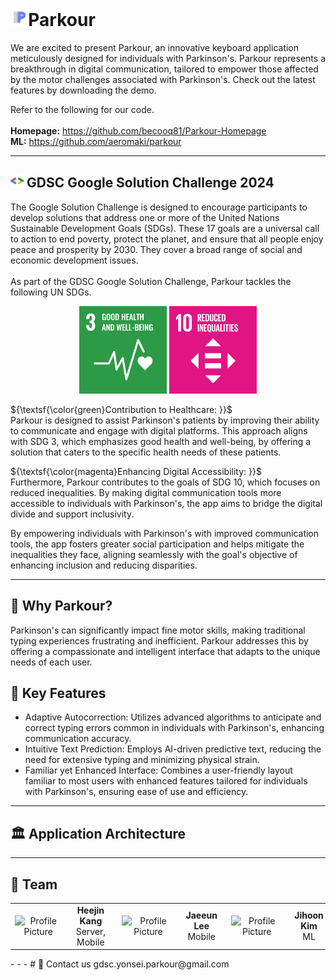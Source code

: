 # <img src="https://github.com/becooq81/Parkour-Homepage/blob/main/assets/logo/parkour-wo-text.png" alt="Parkour Logo" style="width: auto; height: 1em;">Parkour
We are excited to present Parkour, an innovative keyboard application meticulously designed for individuals with Parkinson's. Parkour represents a breakthrough in digital communication, tailored to empower those affected by the motor challenges associated with Parkinson's. Check out the latest features by downloading the demo.

Refer to the following for our code.  <br><br>
**Homepage:** https://github.com/becooq81/Parkour-Homepage <br>
**ML:** https://github.com/aeromaki/parkour <br>
- - -
## <img src="https://github.com/becooq81/Parkour-Homepage/blob/main/assets/icons/gdsc.png" alt="GDSC Logo" style="width: auto; height: 1em;"> GDSC Google Solution Challenge 2024
The Google Solution Challenge is designed to encourage participants to develop solutions that address one or more of the United Nations Sustainable Development Goals (SDGs). These 17 goals are a universal call to action to end poverty, protect the planet, and ensure that all people enjoy peace and prosperity by 2030. They cover a broad range of social and economic development issues.
<br><br>
As part of the GDSC Google Solution Challenge, Parkour tackles the following UN SDGs.
<br>
<div align="center" >
  <img src="https://github.com/becooq81/Parkour-Homepage/blob/main/assets/unsdg/sdg3.png" alt="UN SDG #3" style="width: auto; height: 10em;">
  <img src="https://github.com/becooq81/Parkour-Homepage/blob/main/assets/unsdg/sdg10.png" alt="UN SDG #10" style="width: auto; height: 10em;">
</div>

${\textsf{\color{green}Contribution to Healthcare: }}$  
Parkour is designed to assist Parkinson's patients by improving their ability to communicate and engage with digital platforms. This approach aligns with SDG 3, which emphasizes good health and well-being, by offering a solution that caters to the specific health needs of these patients.

${\textsf{\color{magenta}Enhancing Digital Accessibility: }}$  
Furthermore, Parkour contributes to the goals of SDG 10, which focuses on reduced inequalities. By making digital communication tools more accessible to individuals with Parkinson's, the app aims to bridge the digital divide and support inclusivity.

By empowering individuals with Parkinson's with improved communication tools, the app fosters greater social participation and helps mitigate the inequalities they face, aligning seamlessly with the goal's objective of enhancing inclusion and reducing disparities.

- - -
## 🧐 Why Parkour?
Parkinson's can significantly impact fine motor skills, making traditional typing experiences frustrating and inefficient. Parkour addresses this by offering a compassionate and intelligent interface that adapts to the unique needs of each user.

## 🔑 Key Features
- Adaptive Autocorrection: Utilizes advanced algorithms to anticipate and correct typing errors common in individuals with Parkinson's, enhancing communication accuracy.
- Intuitive Text Prediction: Employs AI-driven predictive text, reducing the need for extensive typing and minimizing physical strain.
- Familiar yet Enhanced Interface: Combines a user-friendly layout familiar to most users with enhanced features tailored for individuals with Parkinson's, ensuring ease of use and efficiency.
- - -
## 🏛️ Application Architecture
- - -
## 👏 Team
<table>
  <tr>
    <td align="center">
      <div style="display: flex; align-items: center;">
        <img src="https://github.com/becooq81.png" width="100px" alt="Profile Picture">
        <div style="margin-left: 10px;">
          <strong>Heejin Kang</strong><br>
          Server, Mobile
        </div>
      </div>
    </td>
    <td align="center">
      <div style="display: flex; align-items: center;">
        <img src="https://github.com/babywhale03.png" width="100px" alt="Profile Picture">
        <div style="margin-left: 10px;">
          <strong>Jaeeun Lee</strong><br>
          Mobile
        </div>
      </div>
    </td>
    <td align="center">
      <div style="display: flex; align-items: center;">
        <img src="https://github.com/aeromaki.png" width="100px" alt="Profile Picture">
        <div style="margin-left: 10px;">
          <strong>Jihoon Kim</strong><br>
          ML
        </div>
      </div>
    </td>
    <td align="center">
      <div style="display: flex; align-items: center;">
        <img src="https://github.com/julie-yon.png" width="100px" alt="Profile Picture">
        <div style="margin-left: 10px;">
          <strong>Yeong Hyeon Yu</strong><br>
          Design
        </div>
      </div>
    </td>
  </tr>
</table>
- - -
# 📩 Contact us
gdsc.yonsei.parkour@gmail.com
